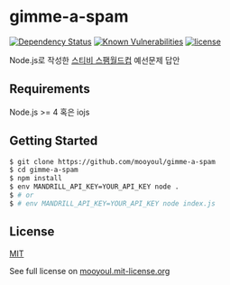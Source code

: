 # gimme-a-spam
[![Dependency Status](https://david-dm.org/mooyoul/gimme-a-spam.svg)](https://david-dm.org/mooyoul/gimme-a-spam) [![Known Vulnerabilities](https://snyk.io/test/github/mooyoul/gimme-a-spam/badge.svg)](https://snyk.io/test/github/mooyoul/gimme-a-spam) [![license](https://img.shields.io/github/license/mooyoul/gimme-a-spam.svg?maxAge=2592000)](LICENSE)


Node.js로 작성한 [스티비 스팸월드컵](http://recruit.stibee.com/) 예선문제 답안


## Requirements
Node.js >= 4 혹은 iojs

## Getting Started
```bash
$ git clone https://github.com/mooyoul/gimme-a-spam
$ cd gimme-a-spam
$ npm install
$ env MANDRILL_API_KEY=YOUR_API_KEY node .
$ # or
$ # env MANDRILL_API_KEY=YOUR_API_KEY node index.js
```


## License
[MIT](LICENSE)

See full license on [mooyoul.mit-license.org](http://mooyoul.mit-license.org/)